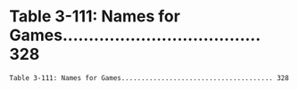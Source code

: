 # Table 3-111: Names for Games...................................... 328

```
Table 3-111: Names for Games...................................... 328

```
